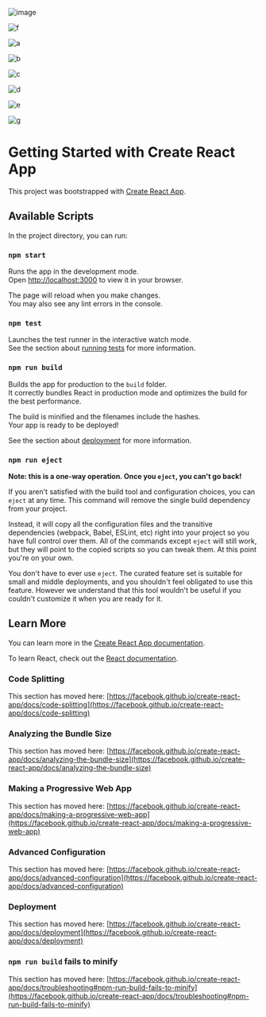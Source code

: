 
![image](https://user-images.githubusercontent.com/104255388/190924058-040a95f1-c8b0-4e0d-aae6-5743057025d4.png)

![f](https://user-images.githubusercontent.com/104255388/191172503-6f593413-397a-46b1-8376-5cf8f974d534.jpg)

![a](https://user-images.githubusercontent.com/104255388/191172104-622ae435-8c4d-4ab4-ae04-b8b2b3da306d.jpg)

![b](https://user-images.githubusercontent.com/104255388/191172172-9407ce82-46d5-42dc-a46c-47bda7c3c552.jpg)

![c](https://user-images.githubusercontent.com/104255388/191172224-451d4eb3-2137-4108-a301-64eccaf4eba5.jpg)

![d](https://user-images.githubusercontent.com/104255388/191172360-a5bad974-f4e9-4fc8-8a5f-47a252a0c243.jpg)

![e](https://user-images.githubusercontent.com/104255388/191172437-b3faed18-6fcb-4d19-94eb-e98d2da3f789.jpg)

![g](https://user-images.githubusercontent.com/104255388/191332329-b373350e-7979-4138-b2fe-bb59e0f2fcaf.jpg)


# Getting Started with Create React App

This project was bootstrapped with [Create React App](https://github.com/facebook/create-react-app).

## Available Scripts

In the project directory, you can run:

### `npm start`

Runs the app in the development mode.\
Open [http://localhost:3000](http://localhost:3000) to view it in your browser.

The page will reload when you make changes.\
You may also see any lint errors in the console.

### `npm test`

Launches the test runner in the interactive watch mode.\
See the section about [running tests](https://facebook.github.io/create-react-app/docs/running-tests) for more information.

### `npm run build`

Builds the app for production to the `build` folder.\
It correctly bundles React in production mode and optimizes the build for the best performance.

The build is minified and the filenames include the hashes.\
Your app is ready to be deployed!

See the section about [deployment](https://facebook.github.io/create-react-app/docs/deployment) for more information.

### `npm run eject`

**Note: this is a one-way operation. Once you `eject`, you can't go back!**

If you aren't satisfied with the build tool and configuration choices, you can `eject` at any time. This command will remove the single build dependency from your project.

Instead, it will copy all the configuration files and the transitive dependencies (webpack, Babel, ESLint, etc) right into your project so you have full control over them. All of the commands except `eject` will still work, but they will point to the copied scripts so you can tweak them. At this point you're on your own.

You don't have to ever use `eject`. The curated feature set is suitable for small and middle deployments, and you shouldn't feel obligated to use this feature. However we understand that this tool wouldn't be useful if you couldn't customize it when you are ready for it.

## Learn More

You can learn more in the [Create React App documentation](https://facebook.github.io/create-react-app/docs/getting-started).

To learn React, check out the [React documentation](https://reactjs.org/).

### Code Splitting

This section has moved here: [https://facebook.github.io/create-react-app/docs/code-splitting](https://facebook.github.io/create-react-app/docs/code-splitting)

### Analyzing the Bundle Size

This section has moved here: [https://facebook.github.io/create-react-app/docs/analyzing-the-bundle-size](https://facebook.github.io/create-react-app/docs/analyzing-the-bundle-size)

### Making a Progressive Web App

This section has moved here: [https://facebook.github.io/create-react-app/docs/making-a-progressive-web-app](https://facebook.github.io/create-react-app/docs/making-a-progressive-web-app)

### Advanced Configuration

This section has moved here: [https://facebook.github.io/create-react-app/docs/advanced-configuration](https://facebook.github.io/create-react-app/docs/advanced-configuration)

### Deployment

This section has moved here: [https://facebook.github.io/create-react-app/docs/deployment](https://facebook.github.io/create-react-app/docs/deployment)

### `npm run build` fails to minify

This section has moved here: [https://facebook.github.io/create-react-app/docs/troubleshooting#npm-run-build-fails-to-minify](https://facebook.github.io/create-react-app/docs/troubleshooting#npm-run-build-fails-to-minify)
